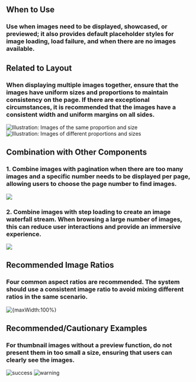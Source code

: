 ## When to Use

### Use when images need to be displayed, showcased, or previewed; it also provides default placeholder styles for image loading, load failure, and when there are no images available.

## Related to Layout

### When displaying multiple images together, ensure that the images have uniform sizes and proportions to maintain consistency on the page. If there are exceptional circumstances, it is recommended that the images have a consistent width and uniform margins on all sides.

![Illustration: Images of the same proportion and size](001)
![Illustration: Images of different proportions and sizes](002)

## Combination with Other Components

### 1. Combine images with pagination when there are too many images and a specific number needs to be displayed per page, allowing users to choose the page number to find images.

![](003)

### 2. Combine images with step loading to create an image waterfall stream. When browsing a large number of images, this can reduce user interactions and provide an immersive experience.

![](004)

## Recommended Image Ratios

### Four common aspect ratios are recommended. The system should use a consistent image ratio to avoid mixing different ratios in the same scenario.

![{maxWidth:100%}](005)

## Recommended/Cautionary Examples

### For thumbnail images without a preview function, do not present them in too small a size, ensuring that users can clearly see the images.

![success](006)
![warning](007)
